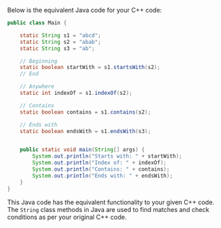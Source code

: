 Below is the equivalent Java code for your C++ code:

```java
public class Main {

    static String s1 = "abcd";
    static String s2 = "abab";
    static String s3 = "ab";

    // Beginning
    static boolean startWith = s1.startsWith(s2);
    // End

    // Anywhere
    static int indexOf = s1.indexOf(s2);

    // Contains
    static boolean contains = s1.contains(s2);

    // Ends with
    static boolean endsWith = s1.endsWith(s3);


    public static void main(String[] args) {
        System.out.println("Starts with: " + startWith);
        System.out.println("Index of: " + indexOf);
        System.out.println("Contains: " + contains);
        System.out.println("Ends with: " + endsWith);
    }
}
```
This Java code has the equivalent functionality to your given C++ code. The `String` class methods in Java are used to find matches and check conditions as per your original C++ code.
